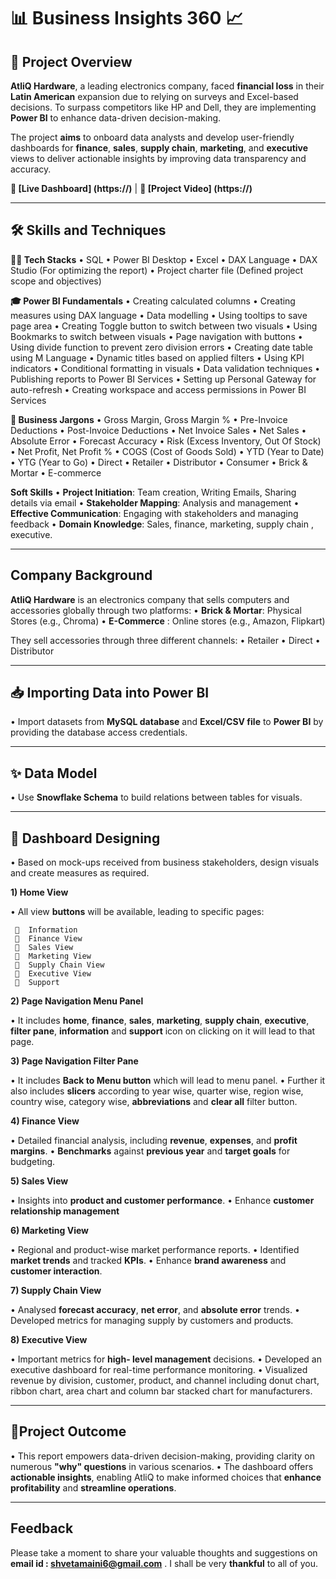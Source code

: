 #  📊 Business Insights 360 📈

## 📑 Project Overview

**AtliQ Hardware**, a leading electronics company, faced **financial loss** in their **Latin American** expansion due to relying on surveys and Excel-based decisions. To surpass competitors like HP and Dell, they are implementing **Power BI** to enhance data-driven decision-making. 

The project **aims** to onboard data analysts and develop user-friendly dashboards for **finance**, **sales**, **supply chain**, **marketing**, and **executive** views to deliver actionable insights by improving data transparency and accuracy.

**🔗 [Live Dashboard] (https://)** | **🎥 [Project Video] (https://)**

---

## 🛠 Skills and Techniques

**👨‍💻 Tech Stacks**
  •	SQL
  •	Power BI Desktop
  •	Excel
  •	DAX Language
  •	DAX Studio (For optimizing the report)
  •	Project charter file (Defined project scope and objectives)

**🎓 Power BI Fundamentals**
  •	Creating calculated columns
  •	Creating measures using DAX language
  •	Data modelling
  •	Using tooltips to save page area
  •	Creating Toggle button to switch between two visuals
  •	Using Bookmarks to switch between visuals
  •	Page navigation with buttons
  •	Using divide function to prevent zero division errors
  •	Creating date table using M Language
  •	Dynamic titles based on applied filters
  •	Using KPI indicators
  •	Conditional formatting in visuals
  •	Data validation techniques
  •	Publishing reports to Power BI Services
  •	Setting up Personal Gateway for auto-refresh
  •	Creating workspace and access permissions in Power BI Services

**💼 Business Jargons**
  •	Gross Margin, Gross Margin %
  •	Pre-Invoice Deductions
  •	Post-Invoice Deductions
  •	Net Invoice Sales
  •	Net Sales
  •	Absolute Error
  •	Forecast Accuracy
  •	Risk (Excess Inventory, Out Of Stock)
  •	Net Profit, Net Profit %
  •	COGS (Cost of Goods Sold)
  •	YTD (Year to Date)
  •	YTG (Year to Go)
  •	Direct
  •	 Retailer
  •	 Distributor
  •	 Consumer
  •	Brick & Mortar
  •	E-commerce

**Soft Skills**
  •	**Project Initiation**: Team creation, Writing Emails, Sharing details via email
  •	**Stakeholder Mapping**: Analysis and management
  •	**Effective Communication**: Engaging with stakeholders and managing feedback
  •	**Domain Knowledge**: Sales, finance, marketing, supply chain , executive.

---

## Company Background

**AtliQ Hardware** is an electronics company that sells computers and accessories globally through two platforms:
   •	**Brick & Mortar**: Physical Stores (e.g., Chroma)
   •	**E-Commerce** : Online stores (e.g., Amazon, Flipkart)

They sell accessories through three different channels:
  •	Retailer
  •	Direct
  •	Distributor

---

## 📥 Importing Data into Power BI

   •	Import datasets from **MySQL database**  and **Excel/CSV file** to **Power BI** by providing the database access credentials.

---

## ✨ Data Model

   •	Use **Snowflake Schema** to build relations between tables for visuals.

---

## 🎨 Dashboard Designing

   •	Based on mock-ups received from business stakeholders, design visuals and create measures as required.

**1)	Home View**

   •  All view **buttons** will be available, leading to specific pages:
  
       Information
     	Finance View
     	Sales View
     	Marketing View
     	Supply Chain View
     	Executive View
     	Support

**2)	Page Navigation Menu Panel**

   •  It includes **home**, **finance**, **sales**, **marketing**, **supply chain**, **executive**, **filter pane**, **information** and **support** icon on clicking on it will lead to that page.

 **3)	Page Navigation Filter Pane**
 
   •	It includes **Back to Menu button** which will lead to menu panel. 
   •	Further it also includes **slicers** according to year wise, quarter wise, region wise, country wise, category wise, **abbreviations** and **clear all** filter button. 

**4)	Finance View**

  •	Detailed financial analysis, including **revenue**, **expenses**, and **profit margins**.
  •	**Benchmarks** against **previous year** and **target goals** for budgeting.

**5)	Sales View**

  •	Insights into **product and customer performance**.
  •	Enhance **customer relationship management**

**6)	Marketing View**

  •	Regional and product-wise market performance reports.
  •	Identified **market trends** and tracked **KPIs**.
  •	Enhance **brand awareness** and **customer interaction**.

**7)	Supply Chain View**

  •	Analysed **forecast accuracy**, **net error**, and **absolute error** trends.
  •	Developed metrics for managing supply by customers and products.

**8)	Executive View**

  •	Important metrics for **high- level management** decisions.
  •	Developed an executive dashboard for real-time performance monitoring.
  •	Visualized revenue by division, customer, product, and channel including donut chart, ribbon chart, area chart and column bar stacked chart for manufacturers.

---

## 🎯Project Outcome

 • This report empowers data-driven decision-making, providing clarity on numerous **"why" questions** in various scenarios. 
 • The dashboard offers **actionable insights**, enabling AtliQ to make informed choices that **enhance profitability** and **streamline operations**.

 ---

 ## Feedback

 Please take a moment to share your valuable thoughts and suggestions on **email id : shvetamaini6@gmail.com** . I shall be very **thankful** to all of you.


 



  

 

   











